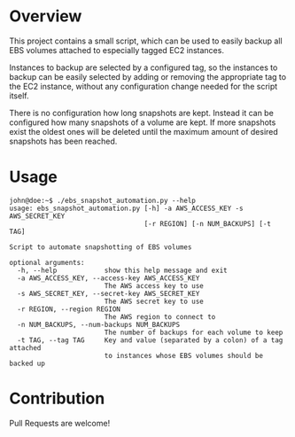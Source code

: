# Overview

This project contains a small script, which can be used to easily backup all EBS
volumes attached to especially tagged EC2 instances.

Instances to backup are selected by a configured tag, so the instances to backup
can be easily selected by adding or removing the appropriate tag to the EC2
instance, without any configuration change needed for the script itself.

There is no configuration how long snapshots are kept. Instead it can be
configured how many snapshots of a volume are kept. If more snapshots exist the
oldest ones will be deleted until the maximum amount of desired snapshots has
been reached.


# Usage

```
john@doe:~$ ./ebs_snapshot_automation.py --help
usage: ebs_snapshot_automation.py [-h] -a AWS_ACCESS_KEY -s AWS_SECRET_KEY
                                  [-r REGION] [-n NUM_BACKUPS] [-t TAG]

Script to automate snapshotting of EBS volumes

optional arguments:
  -h, --help            show this help message and exit
  -a AWS_ACCESS_KEY, --access-key AWS_ACCESS_KEY
                        The AWS access key to use
  -s AWS_SECRET_KEY, --secret-key AWS_SECRET_KEY
                        The AWS secret key to use
  -r REGION, --region REGION
                        The AWS region to connect to
  -n NUM_BACKUPS, --num-backups NUM_BACKUPS
                        The number of backups for each volume to keep
  -t TAG, --tag TAG     Key and value (separated by a colon) of a tag attached
                        to instances whose EBS volumes should be backed up
```

# Contribution

Pull Requests are welcome!
